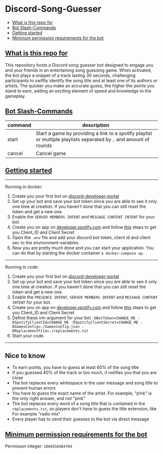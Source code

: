 # Discord-Song-Guesser

- [What is this repo for](#what-is-this-repo-for)
- [Bot Slash-Commands](#bot-slash-commands)
- [Getting started](#getting-started)
- [Minimum permission requirements for the bot](#minimum-permission-requirements-for-the-bot)

## [What is this repo for](#what-is-this-repo-for)

This repository hosts a Discord song guesser bot designed to engage you and your friends in an entertaining song guessing game. When activated, the bot plays a snippet of a track lasting 30 seconds, challenging participants to swiftly identify the song title and at least one of its authors or artists. The quicker you make an accurate guess, the higher the points you stand to earn, adding an exciting element of speed and knowledge to the gameplay.

## [Bot Slash-Commands](#bot-slash-commands)

|command|description|
|---|---|
|start|Start a game by providing a link to a spotify playlist or multiple playlists seperated by `,` and amount of rounds|
|cancel|Cancel game|

## [Getting started](#getting-started)

---
Running in docker:

1. Create you your first bot on [discord-developer-portal](https://discord.com/developers/applications)
2. Set up your bot and save your bot token since you are able to see it only one time at creation. If you haven't done that you can still reset the token and get a new one.
3. Enable the `SERVER MEMBERS INTENT`  and `MESSAGE CONTENT INTENT` for your bot.
4. Create you on app on [developer.spotify.com](https://developer.spotify.com/dashboard) and follow [this](https://developer.spotify.com/documentation/web-api/tutorials/getting-started#create-an-app) steps to get you Client_ID and Client Secret
5. Open the `.env` file and add your discord bot token, client id and client sec to the environment-variables.
6. Now you are pretty much done and you can start your application. You can do that by starting the docker container `$ docker-compose up`.

---
Running in code:

1. Create you your first bot on [discord-developer-portal](https://discord.com/developers/applications)
2. Set up your bot and save your bot token since you are able to see it only one time at creation. If you haven't done that you can still reset the token and get a new one.
3. Enable the `PRESENCE INTENT`, `SERVER MEMBERS INTENT`  and `MESSAGE CONTENT INTENT` for your bot.
4. Create you on app on [developer.spotify.com](https://developer.spotify.com/dashboard) and follow [this](https://developer.spotify.com/documentation/web-api/tutorials/getting-started#create-an-app) steps to get you Client_ID and Client Secret
5. Define these vm-argument for your bot `-DBotToken=CHANGE_ME -DSpotifyClientId=CHANGE_ME -DSpotifyClientSecret=CHANGE_ME -DGamesConfig=./GamesConfig.json -DReplacementFile=./replacements.txt`
6. Start your code.

---

## Nice to know

- To earn points, you have to guess at least 60% of the song title
- If you guessed 40% of the track or too much, it notifies you that you are close
- The bot replaces every whitespace in the user message and song title to prevent human errors
- You have to guess the exact name of the artist. For example, "p!nk" is the only right answer, and not "pink"
- The bot replaces every word of a song title that is contained in the `replacements.txt`, so players don't have to guess the title extension, like For example "radio mix"
- Every player has to send their guesses to the bot via direct message

## [Minimum permission requirements for the bot](#minimum-permission-requirements-for-the-bot)

Permisson integer: `1084516464704`
